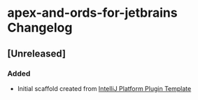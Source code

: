 <!-- Keep a Changelog guide -> https://keepachangelog.com -->

# apex-and-ords-for-jetbrains Changelog

## [Unreleased]
### Added
- Initial scaffold created from [IntelliJ Platform Plugin Template](https://github.com/JetBrains/intellij-platform-plugin-template)
